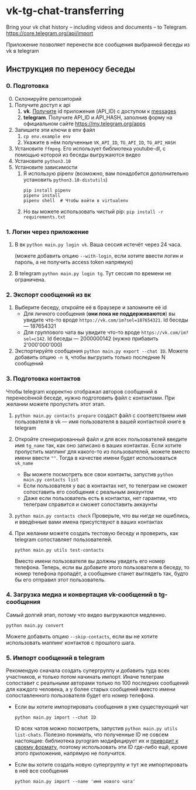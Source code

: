 # vk-tg-chat-transferring

Bring your vk chat history – including videos and documents – to Telegram.
https://core.telegram.org/api/import

Приложение позволяет перенести все сообщения выбранной беседы из vk в telegram

## Инструкция по переносу беседы

### 0. Подготовка

0. Склонируйте репозиторий
1. Получите доступ к api
    1. **vk**. [Получите](https://vkhost.github.io/) id приложения (API_ID) с доступом
       к [messages](https://dev.vk.com/reference/access-rights)
    2. **telegram**. Получите API_ID и API_HASH, заполнив форму на официальном сайте https://my.telegram.org/apps
2. Запишите эти ключи в env файл
    1. `cp env.example env`
    2. Укажите в нём полученные `VK_API_ID`, `TG_API_ID`, `TG_API_HASH`
3. Установите `ffmpeg`. Его использует библиотека youtube-dl, с помощью которой из беседы выгружаются видео
4. Установите `python3.10`
5. Установите зависимости
    1. Я использую pipenv (возможно, вам понадобится дополнительно установить `python3.10-distutils`)
         ```
         pip install pipenv
         pipenv install
         pipenv shell  # Чтобы войти в virtualenv
         ```
    2. Но вы можете использовать чистый pip: `pip install -r requirements.txt`

### 1. Логин через приложение

1. В вк `python main.py login vk`. Ваша сессия истечёт через 24 часа.

   (можете добавить опцию `--with-login`, если хотите ввести логин и пароль, а не получить access token напрямую)

2. В telegram `python main.py login tg`. Тут сессия по времени не ограничена.

### 2. Экспорт сообщений из вк

1. Выберите беседу, откройте её в браузере и запомните её id
    * Для личного сообщения (**они пока не поддерживаются**) вы увидите что-то вроде `https://vk.com/im?sel=187654321`.
      Id беседы &mdash; 187654321
    * Для группового чата вы увидите что-то вроде `https://vk.com/im?sel=c142`. Id беседы &mdash; 2000000142 (нужно
      прибавить 2'000'000'000)
2. Экспортируйте сообщения `python main.py export --chat ID`. Можете добавить опцию `-n N`, чтобы выгрузить только
   последние N сообщений

### 3. Подготовка контактов

Чтобы telegram корректно отображал авторов сообщений в перенесённой беседе, нужно подготовить файл с контактами.
При желании можете пропустить этот этап.

1. `python main.py contacts prepare` создаст файл с соответствием имя пользователя в vk &mdash; имя пользователя в вашей
   контактной книге в telegram
2. Откройте сгенерированный файл и для всех пользователей введите имя `tg_name` так, как оно записано в ваших контактах.
   Если хотите пропустить маппинг для
   какого-то из пользователей, можете вместо имени ввести `""`. Тогда в качестве имени будет использоваться `vk_name`

    * Вы можете посмотреть все свои контакты, запустив `python main.py contacts list`
    * Если пользователя у вас в контактах нет, то телеграм не сможет сопоставить его сообщения с реальным аккаунтом
    * Даже если пользователь есть в контактах, нет гарантии, что телеграм справится и сможет сопоставить аккаунты

3. `python main.py contacts check` Проверьте, что вы нигде не ошиблись, и введённые вами имена присутствуют в ваших
   контактах

4. При желании можете создать тестовую беседу и проверить, как telegram сопоставляет пользователей.

   `python main.py utils test-contacts`

   Вместо имени пользователя вы должны увидеть его номер телефона. Теперь, если вы добавите этого пользователя в беседу,
   то номер телефона пропадёт, а сообщение станет выглядеть так, будто бы его отправил этот пользователь.

### 4. Загрузка медиа и конвертация vk-сообщений в tg-сообщения

Самый долгий этап, потому что видео выгружаются медленно.

`python main.py convert`

Можете добавить опцию `--skip-contacts`, если вы не хотите использовать маппинг контактов с прошлого шага.

### 5. Импорт сообщений в telegram

Рекомендую сначала создать супергруппу и добавить туда всех участников, и только потом начинать импорт.
Иначе телеграм сопоставит с реальными авторами только по 100 последних сообщений для каждого человека, а у более
старых сообщений вместо имени сопоставленного пользователя будет его номер телефона.

* Если вы хотите импортировать сообщения в уже существующий чат

  `python main.py import --chat ID`

  ID всех чатов можно посмотреть, запустив `python main.py utils list-chats`. Полезно понимать, что полученные ID
  не совсем настоящие: библиотека pyrogram модифицирует их
  и [приводит к своему формату](https://docs.pyrogram.org/topics/advanced-usage?highlight=For+example#chat-ids), поэтому
  использовать эти ID где-либо ещё, кроме этого приложения, напрямую не получится.

* Если вы хотите создать новую супергруппу и тут же импортировать в неё все сообщения

  `python main.py import --name 'имя нового чата'`
